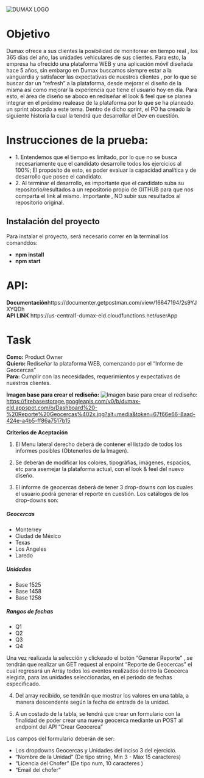
![DUMAX LOGO](https://firebasestorage.googleapis.com/v0/b/dumax-eld.appspot.com/o/images.jpg?alt=media&token=3e802db7-7dca-483e-aca8-415489806b10)

<h1>Objetivo</h1> 
Dumax ofrece a sus clientes la posibilidad de monitorear en tiempo real , los 365 días del año,  las unidades vehiculares de sus clientes. Para esto, la empresa ha ofrecido una plataforma WEB y una aplicación móvil diseñada hace 5 años, sin embargo en Dumax buscamos siempre estar a la vanguardia y satisfacer las expectativas de nuestros clientes , por lo que se buscar dar un “refresh” a la plataforma, desde mejorar el diseño de la misma así como mejorar la experiencia que tiene el usuario hoy en día.
Para esto, el área de diseño se aboco en rediseñar el look & feel que se planea integrar en el próximo realease de la plataforma por lo que se ha planeado un sprint abocado a este tema. Dentro de dicho sprint, el PO ha creado la siguiente historia la cual la tendrá que desarrollar el Dev en cuestión. 

<h1>Instrucciones de la prueba:</h1> 
<ul>
  <li>1.	Entendemos que el tiempo es limitado, por lo que no se busca necesariamente que el candidato desarrolle todos los ejercicios al 100%; El propósito de esto, es poder evaluar la capacidad analítica y de desarrollo que posee el candidato.
</li>
  <li>2.	Al terminar el desarrollo, es importante que el candidato suba su repositorio/resultados a un repositorio propio de GITHUB para que nos comparta el link al mismo. Importante , NO subir sus resultados al repositorio original.
</li>
</ul>

<h2>Instalación del proyecto</h2>
Para instalar el proyecto, será necesario correr en la terminal los comanddos:
<ul>
  <li> <b>npm install</b></li>
  <li> <b>npm start</b></li>
</ul>


<h1>API:</h1>
<b>Documentación</b>https://documenter.getpostman.com/view/16647194/2s9YJXYQDh
<br/>
<b>API LINK</b> https://us-central1-dumax-eld.cloudfunctions.net/userApp

<h1>Task</h1>

<b>Como:</b>	Product Owner<br/>
<b>Quiero:</b>	Rediseñar la plataforma WEB, comenzando por el “Informe de Geocercas” <br/>
<b>Para:</b>	Cumplir con las necesidades, requerimientos y expectativas de nuestros clientes. <br/>


<b>Imagen base para crear el rediseño:</b>
![Imagen base para crear el rediseño:](https://firebasestorage.googleapis.com/v0/b/dumax-eld.appspot.com/o/Dashboard%20-%20Reporte%20Geocercas%402x.jpg?alt=media&token=67f66e66-8aad-424e-a4b5-ff86a7517b15)
<span>https://firebasestorage.googleapis.com/v0/b/dumax-eld.appspot.com/o/Dashboard%20-%20Reporte%20Geocercas%402x.jpg?alt=media&token=67f66e66-8aad-424e-a4b5-ff86a7517b15</span>


<b>Criterios de Aceptación</b>	<br/>

1.	El Menu lateral derecho deberá de contener el listado de todos los informes posibles (Obtenerlos de la Imagen).

2.	Se deberán de modificar los colores, tipográfias, imágenes, espacios, etc para asemejar la plataforma actual, con el look & feel del nuevo diseño.

3.	El informe de geocercas deberá de tener 3 drop-downs con los cuales el usuario podrá generar el reporte en cuestión. Los catálogos de los drop-downs son: 

 <h5>Geocercas</h5>
  <ul>
              <li>Monterrey</li>
              <li>Ciudad de México</li>
              <li>Texas</li>
              <li>Los Angeles</li>
              <li>Laredo</li>
          </ul>


<h5>Unidades</h5>
  <ul>
              <li>Base 1525</li>
              <li>Base 1458</li>
              <li>Base 1258</li>
          </ul>

<h5>Rangos de fechas</h5>
  <ul>
              <li>Q1</li>
              <li>Q2</li>
              <li>Q3</li>
              <li>Q4</li>
          </ul>


Una vez realizada la selección y clickeado el botón “Generar Reporte” , se tendrán que realizar un GET request al enpoint “Reporte de Geocercas” el cual regresará un Array todos los eventos realizados dentro la Geocerca elegida, para las unidades seleccionadas, en el periodo de fechas especificado.

4.	Del array recibido, se tendrán que mostrar los valores en una tabla, a manera descendente según la fecha de entrada de la unidad. 

5.	A un costado de la tabla, se tendrá que crear un formulario con la finalidad de poder crear una nueva geocerca mediante un POST al endpoint del API “Crear Geocerca”

Los campos del formulario deberán de ser:

  <ul>
              <li>Los dropdowns Geocercas y Unidades del inciso 3 del ejercicio.</li>
              <li>“Nombre de la Unidad” (De tipo string, Min 3 - Max 15 caracteres)</li>
              <li>“Licencia del Chofer” (De tipo num, 10 caracteres ) </li>
              <li>“Email del chofer”</li>
          </ul>

  
 


